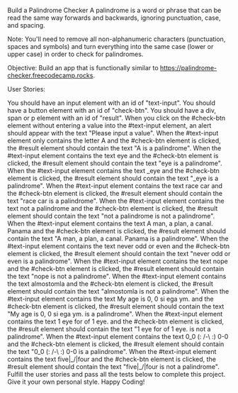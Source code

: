 Build a Palindrome Checker
A palindrome is a word or phrase that can be read the same way forwards and backwards, ignoring punctuation, case, and spacing.

Note: You'll need to remove all non-alphanumeric characters (punctuation, spaces and symbols) and turn everything into the same case (lower or upper case) in order to check for palindromes.

Objective: Build an app that is functionally similar to https://palindrome-checker.freecodecamp.rocks.

User Stories:

You should have an input element with an id of "text-input".
You should have a button element with an id of "check-btn".
You should have a div, span or p element with an id of "result".
When you click on the #check-btn element without entering a value into the #text-input element, an alert should appear with the text "Please input a value".
When the #text-input element only contains the letter A and the #check-btn element is clicked, the #result element should contain the text "A is a palindrome".
When the #text-input element contains the text eye and the #check-btn element is clicked, the #result element should contain the text "eye is a palindrome".
When the #text-input element contains the text _eye and the #check-btn element is clicked, the #result element should contain the text "_eye is a palindrome".
When the #text-input element contains the text race car and the #check-btn element is clicked, the #result element should contain the text "race car is a palindrome".
When the #text-input element contains the text not a palindrome and the #check-btn element is clicked, the #result element should contain the text "not a palindrome is not a palindrome".
When the #text-input element contains the text A man, a plan, a canal. Panama and the #check-btn element is clicked, the #result element should contain the text "A man, a plan, a canal. Panama is a palindrome".
When the #text-input element contains the text never odd or even and the #check-btn element is clicked, the #result element should contain the text "never odd or even is a palindrome".
When the #text-input element contains the text nope and the #check-btn element is clicked, the #result element should contain the text "nope is not a palindrome".
When the #text-input element contains the text almostomla and the #check-btn element is clicked, the #result element should contain the text "almostomla is not a palindrome".
When the #text-input element contains the text My age is 0, 0 si ega ym. and the #check-btn element is clicked, the #result element should contain the text "My age is 0, 0 si ega ym. is a palindrome".
When the #text-input element contains the text 1 eye for of 1 eye. and the #check-btn element is clicked, the #result element should contain the text "1 eye for of 1 eye. is not a palindrome".
When the #text-input element contains the text 0_0 (: /-\ :) 0-0 and the #check-btn element is clicked, the #result element should contain the text "0_0 (: /-\ :) 0-0 is a palindrome".
When the #text-input element contains the text five|\_/|four and the #check-btn element is clicked, the #result element should contain the text "five|\_/|four is not a palindrome".
Fulfill the user stories and pass all the tests below to complete this project. Give it your own personal style. Happy Coding!
